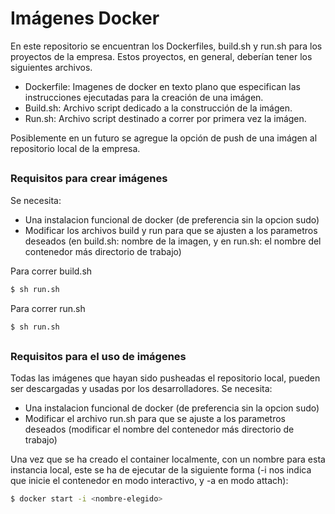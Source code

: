 # Imágenes Docker

En este repositorio se encuentran los Dockerfiles, build.sh y run.sh para los proyectos de la empresa.
Estos proyectos, en general, deberían tener los siguientes archivos.

  - Dockerfile: Imagenes de docker en texto plano que especifican las instrucciones ejecutadas para la creación de una imágen.
  - Build.sh: Archivo script dedicado a la construcción de la imágen.
  - Run.sh: Archivo script destinado a correr por primera vez la imágen.

Posiblemente en un futuro se agregue la opción de push de una imágen al repositorio local de la empresa.

##
### Requisitos para crear imágenes

Se necesita:
 - Una instalacion funcional de docker (de preferencia sin la opcion sudo)
 - Modificar los archivos build y run para que se ajusten a los parametros deseados (en build.sh: nombre de la imagen, y en run.sh: el nombre del contenedor más directorio de trabajo)

Para correr build.sh
```sh
$ sh run.sh
```

Para correr run.sh
```sh
$ sh run.sh
```

##
### Requisitos para el uso de imágenes

Todas las imágenes que hayan sido pusheadas el repositorio local, pueden ser descargadas y usadas por los desarrolladores.
Se necesita:
 - Una instalacion funcional de docker (de preferencia sin la opcion sudo)
 - Modificar el archivo run.sh para que se ajuste a los parametros deseados (modificar el nombre del contenedor más directorio de trabajo)

Una vez que se ha creado el container localmente, con un nombre para esta instancia local, este se ha de ejecutar de la siguiente forma (-i nos indica que inicie el contenedor en modo interactivo, y -a en modo attach): 

```sh
$ docker start -i <nombre-elegido>
```

